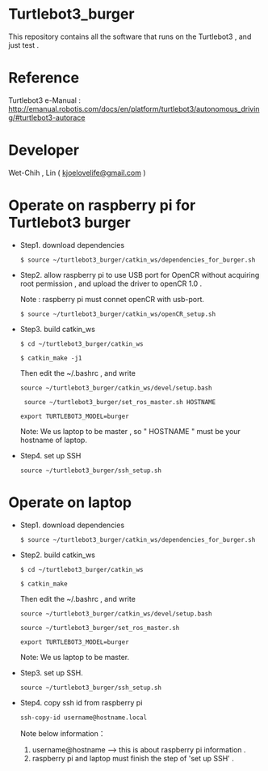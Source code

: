 # Turtlebot3_burger

This repository contains all the software that runs on the Turtlebot3 , and just test .

# Reference

Turtlebot3 e-Manual  :  http://emanual.robotis.com/docs/en/platform/turtlebot3/autonomous_driving/#turtlebot3-autorace

# Developer

Wet-Chih , Lin ( kjoelovelife@gmail.com )

# Operate on raspberry pi for Turtlebot3 burger

* Step1. download dependencies

  `$ source ~/turtlebot3_burger/catkin_ws/dependencies_for_burger.sh`

* Step2. allow raspberry pi to use USB port for OpenCR without acquiring root permission , and upload the driver to openCR 1.0 .
  
  Note : raspberry pi must connet openCR with usb-port. 
  
  `$ source ~/turtlebot3_burger/catkin_ws/openCR_setup.sh`

* Step3. build catkin_ws
  
  `$ cd ~/turtlebot3_burger/catkin_ws`

  `$ catkin_make -j1`
  
  Then edit the ~/.bashrc , and write
  
  ` source ~/turtlebot3_burger/catkin_ws/devel/setup.bash `

  ` source ~/turtlebot3_burger/set_ros_master.sh HOSTNAME`
  
  ` export TURTLEBOT3_MODEL=burger `
  
  Note: We us laptop to be master , so " HOSTNAME " must be your hostname of laptop.
  
* Step4. set up SSH
 
   ` source ~/turtlebot3_burger/ssh_setup.sh `

# Operate on laptop

* Step1. download dependencies

  `$ source ~/turtlebot3_burger/catkin_ws/dependencies_for_burger.sh`

* Step2. build catkin_ws
  
  `$ cd ~/turtlebot3_burger/catkin_ws`

  `$ catkin_make`
  
  Then edit the ~/.bashrc , and write
  
  ` source ~/turtlebot3_burger/catkin_ws/devel/setup.bash `

  ` source ~/turtlebot3_burger/set_ros_master.sh `
  
  ` export TURTLEBOT3_MODEL=burger `
  
  Note: We us laptop to be master.

* Step3. set up SSH.
 
   ` source ~/turtlebot3_burger/ssh_setup.sh `

* Step4. copy ssh id from raspberry pi

  ` ssh-copy-id username@hostname.local `
  
   Note below information：
   
   1. username@hostname --> this is about raspberry pi information .
   2. raspberry pi and laptop must finish the step of 'set up SSH' .
  
